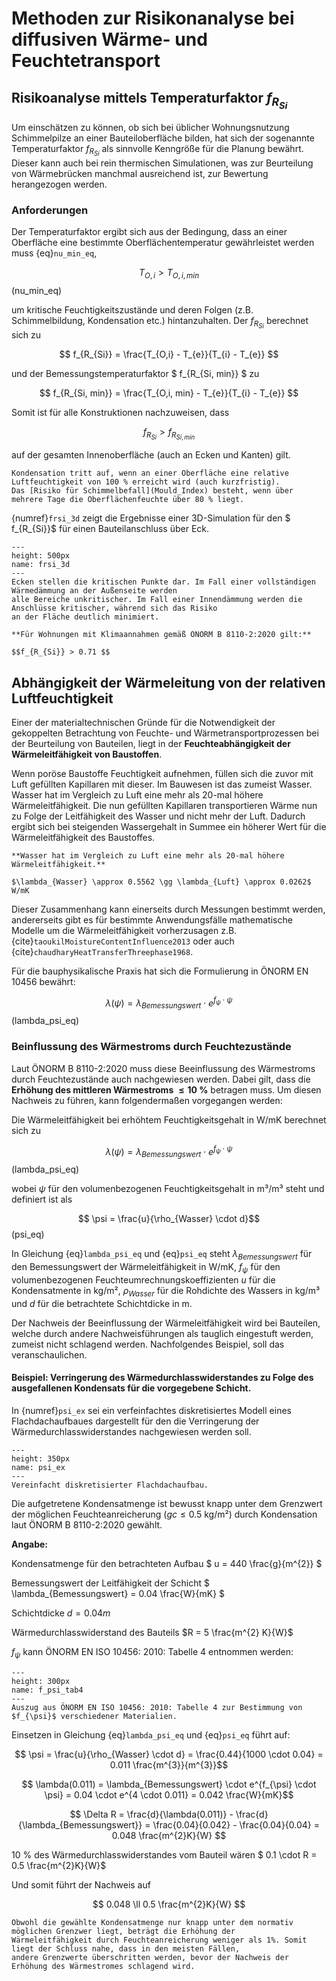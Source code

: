 # Methoden zur Risikonanalyse bei diffusiven Wärme- und Feuchtetransport

## Risikoanalyse mittels  Temperaturfaktor $f_{R_{Si}}$

Um einschätzen zu können, ob sich bei üblicher Wohnungsnutzung Schimmelpilze an einer Bauteiloberfläche bilden, hat sich
der sogenannte Temperaturfaktor $f_{R_{Si}}$ als sinnvolle Kenngröße für die Planung bewährt. Dieser kann auch bei rein
thermischen Simulationen, was zur Beurteilung von Wärmebrücken manchmal ausreichend ist, zur Bewertung herangezogen
werden.

### Anforderungen

Der Temperaturfaktor ergibt sich aus der Bedingung, dass an einer Oberfläche eine bestimmte Oberflächentemperatur
gewährleistet werden muss {eq}`nu_min_eq`,

$$ T_{O,i} > T_{O,i, min} $$ (nu_min_eq)

um kritische Feuchtigkeitszustände und deren Folgen (z.B. Schimmelbildung, Kondensation etc.)
hintanzuhalten. Der $f_{R_{Si}}$ berechnet sich zu

$$ f_{R_{Si}} = \frac{T_{O,i} - T_{e}}{T_{i} - T_{e}} $$

und der Bemessungstemperaturfaktor $ f_{R_{Si, min}} $ zu

$$ f_{R_{Si, min}} = \frac{T_{O,i, min} - T_{e}}{T_{i} - T_{e}} $$

Somit ist für alle Konstruktionen nachzuweisen, dass

$$ f_{R_{Si}} > f_{R_{Si, min}} $$

auf der gesamten Innenoberfläche (auch an Ecken und Kanten) gilt.

```{tip}
Kondensation tritt auf, wenn an einer Oberfläche eine relative Luftfeuchtigkeit von 100 % erreicht wird (auch kurzfristig).
Das [Risiko für Schimmelbefall](Mould_Index) besteht, wenn über mehrere Tage die Oberflächenfeuchte über 80 % liegt.
```

{numref}`frsi_3d` zeigt die Ergebnisse einer 3D-Simulation für den $ f_{R_{Si}}$ für einen Bauteilanschluss über Eck.

```{figure} img/Wärmebrücke/frsi_3d.png
---
height: 500px
name: frsi_3d
---
Ecken stellen die kritischen Punkte dar. Im Fall einer vollständigen Wärmedämmung an der Außenseite werden
alle Bereiche unkritischer. Im Fall einer Innendämmung werden die Anschlüsse kritischer, während sich das Risiko
an der Fläche deutlich minimiert.
```

```{note}
**Für Wohnungen mit Klimaannahmen gemäß ÖNORM B 8110-2:2020 gilt:**

$$f_{R_{Si}} > 0.71 $$
```

## Abhängigkeit der Wärmeleitung von der relativen Luftfeuchtigkeit

Einer der materialtechnischen Gründe für die Notwendigkeit der gekoppelten Betrachtung von Feuchte- und
Wärmetransportprozessen bei der Beurteilung von Bauteilen, liegt in der **Feuchteabhängigkeit der Wärmeleitfähigkeit von
Baustoffen**.

Wenn poröse Baustoffe Feuchtigkeit aufnehmen, füllen sich die zuvor mit Luft gefüllten Kapillaren mit dieser. Im
Bauwesen ist das zumeist Wasser. Wasser hat im Vergleich zu Luft eine mehr als 20-mal höhere Wärmeleitfähigkeit. Die nun
gefüllten Kapillaren transportieren Wärme nun zu Folge der Leitfähigkeit des Wasser und nicht mehr der Luft. Dadurch
ergibt sich bei steigenden Wassergehalt in Summee ein höherer Wert für die Wärmeleitfähigkeit des Baustoffes.

```{note}
**Wasser hat im Vergleich zu Luft eine mehr als 20-mal höhere Wärmeleitfähigkeit.**

$\lambda_{Wasser} \approx 0.5562 \gg \lambda_{Luft} \approx 0.0262$ W/mK

```

Dieser Zusammenhang kann einerseits durch Messungen bestimmt werden, andererseits gibt es für bestimmte Anwendungsfälle
mathematische Modelle um die Wärmeleitfähigkeit vorherzusagen z.B. {cite}`taoukilMoistureContentInfluence2013` oder auch
{cite}`chaudharyHeatTransferThreephase1968`.

Für die bauphysikalische Praxis hat sich die Formulierung in ÖNORM EN 10456 bewährt:

$$ \lambda(\psi) = \lambda_{Bemessungswert} \cdot e^{f_{\psi} \cdot \psi} $$ (lambda_psi_eq)

### Beinflussung des Wärmestroms durch Feuchtezustände

Laut ÖNORM B 8110-2:2020 muss diese Beeinflussung des Wärmestroms durch Feuchtezustände auch nachgewiesen werden. Dabei
gilt, dass die **Erhöhung des mittleren Wärmestroms $\leq 10\ \%$** betragen muss. Um diesen Nachweis zu führen, kann
folgendermaßen vorgegangen werden:

Die Wärmeleitfähigkeit bei erhöhtem Feuchtigkeitsgehalt in W/mK berechnet sich zu

$$ \lambda(\psi) = \lambda_{Bemessungswert} \cdot e^{f_{\psi} \cdot \psi} $$ (lambda_psi_eq)

wobei $\psi$ für den volumenbezogenen Feuchtigkeitsgehalt in m³/m³ steht und definiert ist als

$$ \psi = \frac{u}{\rho_{Wasser} \cdot d}$$ (psi_eq)

In Gleichung {eq}`lambda_psi_eq` und {eq}`psi_eq` steht $\lambda_{Bemessungswert}$ für den Bemessungswert der
Wärmeleitfähigkeit in W/mK, $f_{\psi}$ für den volumenbezogenen Feuchteumrechnungskoeffizienten $u$ für die
Kondensatmente in kg/m², $\rho_{Wasser}$ für die Rohdichte des Wassers in kg/m³ und $d$ für die betrachtete Schichtdicke
in m.

Der Nachweis der Beeinflussung der Wärmeleitfähigkeit wird bei Bauteilen, welche durch andere Nachweisführungen als
tauglich eingestuft werden, zumeist nicht schlagend werden. Nachfolgendes Beispiel, soll das veranschaulichen.

#### Beispiel: Verringerung des Wärmedurchlasswiderstandes zu Folge des ausgefallenen Kondensats für die vorgegebene Schicht.

In {numref}`psi_ex` sei ein verfeinfachtes diskretisiertes Modell eines Flachdachaufbaues dargestellt für den die
Verringerung der Wärmedurchlasswiderstandes nachgewiesen werden soll.

```{figure} img/Wärmebrücke/psi_ex.png
---
height: 350px
name: psi_ex
---
Vereinfacht diskretisierter Flachdachaufbau.
```

Die aufgetretene Kondensatmenge ist bewusst knapp unter dem Grenzwert der möglichen Feuchteanreicherung ($gc \leq 0.5$
kg/m²) durch Kondensation laut ÖNORM B 8110-2:2020 gewählt.

**Angabe:**

Kondensatmenge für den betrachteten Aufbau $ u = 440 \frac{g}{m^{2}} $

Bemessungswert der Leitfähigkeit der Schicht $ \lambda_{Bemessungswert} = 0.04 \frac{W}{mK} $

Schichtdicke $d = 0.04 m$

Wärmedurchlasswiderstand des Bauteils $R = 5 \frac{m^{2} K}{W}$

$f_{\psi}$ kann ÖNORM EN ISO 10456: 2010: Tabelle 4 entnommen werden:

```{figure} img/Wärmebrücke/f_psi_tab4.png
---
height: 300px
name: f_psi_tab4
---
Auszug aus ÖNORM EN ISO 10456: 2010: Tabelle 4 zur Bestimmung von $f_{\psi}$ verschiedener Materialien.
```

Einsetzen in Gleichung {eq}`lambda_psi_eq` und {eq}`psi_eq` führt auf:

$$ \psi = \frac{u}{\rho_{Wasser} \cdot d} = \frac{0.44}{1000 \cdot 0.04} = 0.011 \frac{m^{3}}{m^{3}}$$

$$ \lambda(0.011) = \lambda_{Bemessungswert} \cdot e^{f_{\psi} \cdot \psi} = 0.04 \cdot e^{4 \cdot 0.011} = 0.042
\frac{W}{mK}$$

$$ \Delta R = \frac{d}{\lambda(0.011)} - \frac{d}{\lambda_{Bemessungswert}} = \frac{0.04}{0.042} - \frac{0.04}{0.04} =
0.048 \frac{m^{2}K}{W} $$

10 % des Wärmedurchlasswiderstandes vom Bauteil wären $ 0.1 \cdot R = 0.5 \frac{m^{2}K}{W}$

Und somit führt der Nachweis auf

$$ 0.048 \ll 0.5 \frac{m^{2}K}{W} $$

```{tip}
Obwohl die gewählte Kondensatmenge nur knapp unter dem normativ möglichen Grenzwer liegt, beträgt die Erhöhung der
Wärmeleitfähigkeit durch Feuchteanreicherung weniger als 1%. Somit liegt der Schluss nahe, dass in den meisten Fällen, 
andere Grenzwerte überschritten werden, bevor der Nachweis der Erhöhung des Wärmestromes schlagend wird.
```
